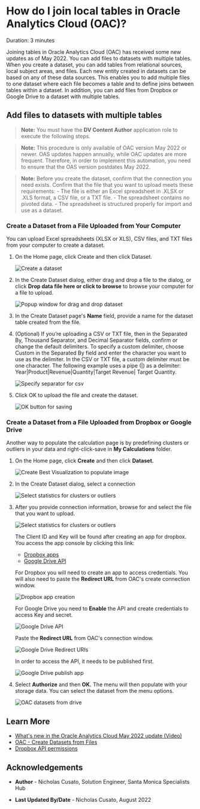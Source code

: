 # How do I join local tables in Oracle Analytics Cloud (OAC)?
Duration: 3 minutes

Joining tables in Oracle Analytics Cloud (OAC) has received some new updates as of May 2022. You can add files to datasets with multiple tables. When you create a dataset, you can add tables from relational sources, local subject areas, and files. Each new entity created in datasets can be based on any of these data sources. This enables you to add multiple files to one dataset where each file becomes a table and to define joins between tables within a dataset. In addition, you can add files from Dropbox or Google Drive to a dataset with multiple tables. 

## Add files to datasets with multiple tables

>**Note:** You must have the **DV Content Author** application role to execute the following steps.

>**Note:** This procedure is only available of OAC version May 2022 or newer. OAS updates happen annually, while OAC updates are more frequent. Therefore, in order to implement this automation, you need to ensure that the OAS version postdates May 2022.

>**Note:** Before you create the dataset, confirm that the connection you need exists. Confirm that the file that you want to upload meets these requirements:
    - The file is either an Excel spreadsheet in .XLSX or .XLS format, a CSV file, or a TXT file.
    - The spreadsheet contains no pivoted data.
    - The spreadsheet is structured properly for import and use as a dataset. 

### Create a Dataset from a File Uploaded from Your Computer
You can upload Excel spreadsheets (XLSX or XLS), CSV files, and TXT files from your computer to create a dataset.

1. On the Home page, click Create and then click Dataset.

    ![Create a dataset](images/create-dataset.png)

2. In the Create Dataset dialog, either drag and drop a file to the dialog, or click **Drop data file here or click to browse** to browse your computer for a file to upload.

    ![Popup window for drag and drop dataset](images/drop-data.png)

3. In the Create Dataset page's **Name** field, provide a name for the dataset table created from the file.

 

4. (Optional) If you’re uploading a CSV or TXT file, then in the Separated By, Thousand Separator, and Decimal Separator fields, confirm or change the default delimiters. To specify a custom delimiter, choose Custom in the Separated By field and enter the character you want to use as the delimiter. In the CSV or TXT file, a custom delimiter must be one character. The following example uses a pipe (|) as a delimiter: Year|Product|Revenue|Quantity|Target Revenue| Target Quantity.

    ![Specify separator for csv](images/separator.png)

5. Click OK to upload the file and create the dataset.
   
   ![OK button for saving](images/save-data.png)

### Create a Dataset from a File Uploaded from Dropbox or Google Drive

Another way to populate the calculation page is by predefining clusters or outliers in your data and right-click-save in **My Calculations** folder. 

1. On the Home page, click **Create** and then click **Dataset.**

    ![Create Best Visualization to populate image](images/create-dataset.png)

2. In the Create Dataset dialog, select a connection

    ![Select statistics for clusters or outliers](images/create-connection.png)

3. After you provide connection information, browse for and select the file that you want to upload.

    ![Select statistics for clusters or outliers](images/dropbox-connection.png)

    The Client ID and Key will be found after creating an app for dropbox. You access the app console by clicking this link: 
    - [Dropbox apps](https://www.dropbox.com/developers/apps)
    - [Google Drive API](https://console.cloud.google.com/apis/library/drive.googleapis.com?project=buoyant-planet-241022)

    For Dropbox you will need to create an app to access credentials. You will also need to paste the **Redirect URL** from OAC's create connection window.

    ![Dropbox app creation](images/dropbox-direct-url.png)

    For Google Drive you need to **Enable** the API and create credentials to access Key and secret.

    ![Google Drive API](images/drive-api.png)

    Paste the **Redirect URL** from OAC's connection window.

    ![Google Drive Redirect URIs](images/drive-redirect-url.png)

    In order to access the API, it needs to be published first.

    ![Google Drive publish app](images/publish-app.png)
   
  
4. Select **Authorize** and then **OK.** The menu will then populate with your storage data. You can select the dataset from the menu options.

    ![OAC datasets from drive](images/drive-updated.png)

## Learn More

* [What's new in the Oracle Analytics Cloud May 2022 update (Video)](https://www.youtube.com/watch?v=K3YaJlmfSpM)
* [OAC - Create Datasets from Files](https://docs.oracle.com/en/cloud/paas/analytics-cloud/acubi/create-dataset-files.html#GUID-04CF3C71-DE49-4D6C-971E-6EAFDBB92D82)
* [Dropbox API permissions](https://developers.dropbox.com/oauth-guide)

## Acknowledgements

* **Author** - Nicholas Cusato, Solution Engineer, Santa Monica Specialists Hub

* **Last Updated By/Date** - Nicholas Cusato, August 2022
